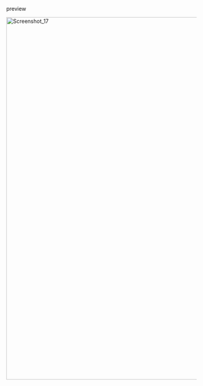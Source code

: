 preview


<img width="960" alt="Screenshot_17" src="https://github.com/user-attachments/assets/ae6a2889-7bbe-4dfc-a1e9-91d818643c53" />
